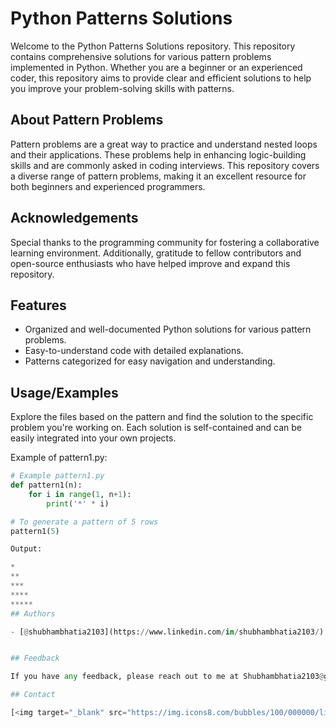 # Python Patterns Solutions

Welcome to the Python Patterns Solutions repository. This repository contains comprehensive solutions for various pattern problems implemented in Python. Whether you are a beginner or an experienced coder, this repository aims to provide clear and efficient solutions to help you improve your problem-solving skills with patterns.


## About Pattern Problems

Pattern problems are a great way to practice and understand nested loops and their applications. These problems help in enhancing logic-building skills and are commonly asked in coding interviews. This repository covers a diverse range of pattern problems, making it an excellent resource for both beginners and experienced programmers.


## Acknowledgements

Special thanks to the programming community for fostering a collaborative learning environment. Additionally, gratitude to fellow contributors and open-source enthusiasts who have helped improve and expand this repository.


## Features

- Organized and well-documented Python solutions for various pattern problems.
- Easy-to-understand code with detailed explanations.
- Patterns categorized for easy navigation and understanding.


## Usage/Examples

Explore the files based on the pattern and find the solution to the specific problem you're working on. Each solution is self-contained and can be easily integrated into your own projects.

Example of pattern1.py:

```python
# Example pattern1.py
def pattern1(n):
    for i in range(1, n+1):
        print('*' * i)

# To generate a pattern of 5 rows
pattern1(5)

Output:

*
**
***
****
*****
## Authors

- [@shubhambhatia2103](https://www.linkedin.com/in/shubhambhatia2103/)


## Feedback

If you have any feedback, please reach out to me at Shubhambhatia2103@gmail.com

## Contact

[<img target="_blank" src="https://img.icons8.com/bubbles/100/000000/linkedin.png" title="LinkedIn">](https://www.linkedin.com/in/shubhambhatia2103/) [<img target="_blank" src="https://img.icons8.com/bubbles/100/000000/github.png" title="Github">](https://github.com/shubhambhatia2103) [<img target="_blank" src="https://img.icons8.com/bubbles/100/000000/instagram-new.png" title="Instagram">](https://instagram.com/6eingshubham) [<img target="_blank" src="https://img.icons8.com/bubbles/100/000000/twitter-squared.png" title="Twitter">](https://twitter.com/whoodattboyy)
